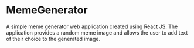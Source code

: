 # MemeGenerator
A simple meme generator web application created using React JS. The application provides a random meme image and allows the user to add text of their choice to the generated image.
